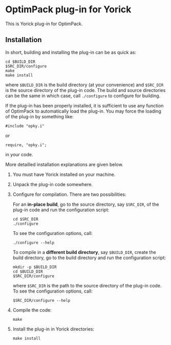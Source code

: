 # OptimPack plug-in for Yorick

This is Yorick plug-in for OptimPack.


## Installation

In short, building and installing the plug-in can be as quick as:
````{.sh}
cd $BUILD_DIR
$SRC_DIR/configure
make
make install
````
where `$BUILD_DIR` is the build directory (at your convenience) and
`$SRC_DIR` is the source directory of the plug-in code.  The build and
source directories can be the same in which case, call `./configure` to
configure for building.

If the plug-in has been properly installed, it is sufficient to use any
function of OptimPack to automatically load the plug-in.  You may force the
loading of the plug-in by something like:
````{.cpp}
#include "opky.i"
````
or
````{.cpp}
require, "opky.i";
````
in your code.

More detailled installation explanations are given below.

1. You must have Yorick installed on your machine.

2. Unpack the plug-in code somewhere.

3. Configure for compilation.  There are two possibilities:

   For an **in-place build**, go to the source directory, say `$SRC_DIR`, of
   the plug-in code and run the configuration script:
   ````{.sh}
   cd $SRC_DIR
   ./configure
   ````
   To see the configuration options, call:
   ````{.sh}
   ./configure --help
   ````

   To compile in a **different build directory**, say `$BUILD_DIR`, create the
   build directory, go to the build directory and run the configuration
   script:
   ````{.sh}
   mkdir -p $BUILD_DIR
   cd $BUILD_DIR
   $SRC_DIR/configure
   ````
   where `$SRC_DIR` is the path to the source directory of the plug-in code.
   To see the configuration options, call:
   ````{.sh}
   $SRC_DIR/configure --help
   ````

4. Compile the code:
   ````{.sh}
   make
   ````

4. Install the plug-in in Yorick directories:
   ````{.sh}
   make install
   ````

